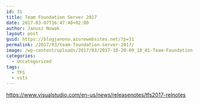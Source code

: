 ```yaml
---
id: 31
title: Team Foundation Server 2017
date: 2017-03-07T16:47:40+02:00
author: Janusz Nowak
layout: post
guid: https://blogjanono.azurewebsites.net/?p=31
permalink: /2017/03/team-foundation-server-2017/
image: /wp-content/uploads/2017/03/2017-10-20-09_18_01-Team-Foundation-Server-2017.png
categories:
  - Uncategorized
tags:
  - TFS
  - vsts
---
```

<https://www.visualstudio.com/en-us/news/releasenotes/tfs2017-relnotes>